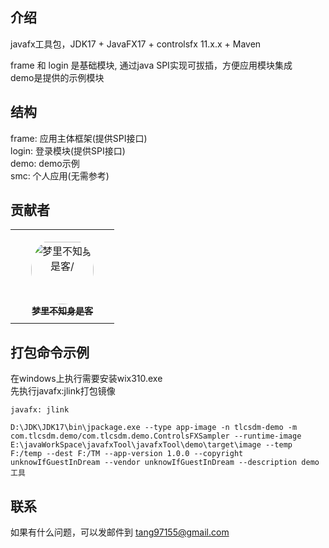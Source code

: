 ## 介绍

javafx工具包，JDK17 + JavaFX17 + controlsfx 11.x.x + Maven

frame 和 login 是基础模块, 通过java SPI实现可拔插，方便应用模块集成  
demo是提供的示例模块

## 结构

frame: 应用主体框架(提供SPI接口)  
login: 登录模块(提供SPI接口)  
demo: demo示例  
smc: 个人应用(无需参考)

## 贡献者

<table>
<tr>
    <td align="center" style="word-wrap: break-word; width: 150.0; height: 150.0">
        <a href=https://github.com/unknowIfGuestInDream>
            <img src=https://avatars.githubusercontent.com/u/57802425?v=4 width="100;"  style="border-radius:50%;align-items:center;justify-content:center;overflow:hidden;padding-top:10px" alt=梦里不知身是客/>
            <br />
            <sub style="font-size:14px"><b>梦里不知身是客</b></sub>
        </a>
    </td>
</tr>
</table>

## 打包命令示例

在windows上执行需要安装wix310.exe  
先执行javafx:jlink打包镜像

```shell
javafx: jlink
```

```shell
D:\JDK\JDK17\bin\jpackage.exe --type app-image -n tlcsdm-demo -m com.tlcsdm.demo/com.tlcsdm.demo.ControlsFXSampler --runtime-image E:\javaWorkSpace\javafxTool\javafxTool\demo\target\image --temp F:/temp --dest F:/TM --app-version 1.0.0 --copyright unknowIfGuestInDream --vendor unknowIfGuestInDream --description demo工具
```

## 联系

如果有什么问题，可以发邮件到 tang97155@gmail.com
